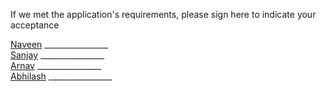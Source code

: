 If we met the application's requirements, please sign here to indicate your acceptance 

[Naveen](https://github.com/NaveenTanuku)     ________________ <br>
[Sanjay](https://github.com/Sanjay-13)        ________________ <br>
[Arnav](https://github.com/Arnavakula7474)    ________________ <br>
[Abhilash](https://github.com/Abhilash15)     ________________ <br>
